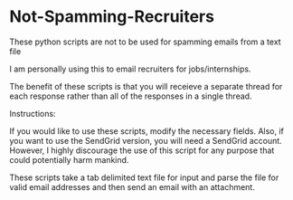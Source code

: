 Not-Spamming-Recruiters
==========================

These python scripts are not to be used for spamming emails from a text file

I am personally using this to email recruiters for jobs/internships. 

The benefit of these scripts is that you will receieve a separate thread for each response rather than all of the responses in a single thread. 


Instructions:

If you would like to use these scripts, modify the necessary fields. Also, if you want to use the SendGrid version, you will need a SendGrid account. However, I highly discourage the use of this script for any purpose that could potentially harm mankind. 

These scripts take a tab delimited text file for input and parse the file for valid email addresses and then send an email with an attachment. 
